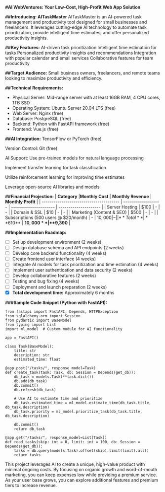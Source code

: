 **#AI WebVentures: Your Low-Cost, High-Profit Web App Solution**

**##Introducing: AITaskMaster**
AITaskMaster is an AI-powered task management and productivity tool designed for small businesses and freelancers. It leverages cutting-edge AI technology to automate task prioritization, provide intelligent time estimates, and offer personalized productivity insights.

**##Key Features:**
AI-driven task prioritization
Intelligent time estimation for tasks
Personalized productivity insights and recommendations
Integration with popular calendar and email services
Collaborative features for team productivity

**##Target Audience:**
Small business owners, freelancers, and remote teams looking to maximize productivity and efficiency.

**##Technical Requirements:**
- Physical Server: Mid-range server with at least 16GB RAM, 4 CPU cores, 1TB SSD
- Operating System: Ubuntu Server 20.04 LTS (free)
- Web Server: Nginx (free)
- Database: PostgreSQL (free)
- Backend: Python with FastAPI framework (free)
- Frontend: Vue.js (free)


**##AI Integration:**
TensorFlow or PyTorch (free)

Version Control: Git (free)

AI Support: Use pre-trained models for natural language processing

Implement transfer learning for task classification

Utilize reinforcement learning for improving time estimates

Leverage open-source AI libraries and models

**##Financial Projection:**
| **Category**                            |**Monthly Cost**    | **Monthly Revenue**    | **Monthly Profit**    |
| --------------------------------------- | ------------------- | ---------------------- | --------------------- |
| Server Hosting                          | $100                | -                      | -                     |
| Domain & SSL                            | $10                 | -                      | -                     |
| Marketing (Content & SEO)               | $500	            | -                      | -                     |
| Subscriptions (500 users @ $20/month)   | -                   | $10,000                | -                     |
| **Total**                               | **$610**            | **$10,000**            | **$9,390**            |

**##Implementation Roadmap:**
- [ ] Set up development environment (2 weeks)
- [ ] Design database schema and API endpoints (2 weeks)
- [ ] Develop core backend functionality (4 weeks)
- [ ] Create frontend user interface (4 weeks)
- [ ] Integrate AI models for task prioritization and time estimation (4 weeks)
- [ ] Implement user authentication and data security (2 weeks)
- [ ] Develop collaborative features (2 weeks)
- [ ] Testing and bug fixing (4 weeks)
- [ ] Deployment and launch preparation (2 weeks)
- [x] **Total development time:** Approximately 6 months

**###Sample Code Snippet (Python with FastAPI):**
```
from fastapi import FastAPI, Depends, HTTPException
from sqlalchemy.orm import Session
from pydantic import BaseModel
from typing import List
import ml_model  # Custom module for AI functionality

app = FastAPI()

class Task(BaseModel):
    title: str
    description: str
    estimated_time: float

@app.post("/tasks/", response_model=Task)
def create_task(task: Task, db: Session = Depends(get_db)):
    db_task = models.Task(**task.dict())
    db.add(db_task)
    db.commit()
    db.refresh(db_task)
    
    # Use AI to estimate time and prioritize
    db_task.estimated_time = ml_model.estimate_time(db_task.title, db_task.description)
    db_task.priority = ml_model.prioritize_task(db_task.title, db_task.description)
    
    db.commit()
    return db_task

@app.get("/tasks/", response_model=List[Task])
def read_tasks(skip: int = 0, limit: int = 100, db: Session = Depends(get_db)):
    tasks = db.query(models.Task).offset(skip).limit(limit).all()
    return tasks
```

This project leverages AI to create a unique, high-value product with minimal ongoing costs. By focusing on organic growth and word-of-mouth marketing, you can keep expenses low while providing a premium service. As your user base grows, you can explore additional features and premium tiers to increase revenue.
